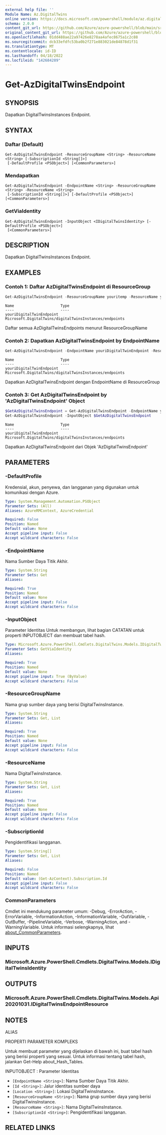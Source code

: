 ```yaml
---
external help file: ''
Module Name: Az.DigitalTwins
online version: https://docs.microsoft.com/powershell/module/az.digitaltwins/get-azdigitaltwinsendpoint
schema: 2.0.0
content_git_url: https://github.com/Azure/azure-powershell/blob/main/src/DigitalTwins/help/Get-AzDigitalTwinsEndpoint.md
original_content_git_url: https://github.com/Azure/azure-powershell/blob/main/src/DigitalTwins/help/Get-AzDigitalTwinsEndpoint.md
ms.openlocfilehash: 01dd488ae22a97426e8278aa4afec8675a1c2c88
ms.sourcegitcommit: dcb33efdfc53ba0b2f271e883021de84878d1f31
ms.translationtype: MT
ms.contentlocale: id-ID
ms.lasthandoff: 04/18/2022
ms.locfileid: "142684289"
---
```

# Get-AzDigitalTwinsEndpoint

## SYNOPSIS
Dapatkan DigitalTwinsInstances Endpoint.

## SYNTAX

### Daftar (Default)
```
Get-AzDigitalTwinsEndpoint -ResourceGroupName <String> -ResourceName <String> [-SubscriptionId <String[]>]
 [-DefaultProfile <PSObject>] [<CommonParameters>]
```

### Mendapatkan
```
Get-AzDigitalTwinsEndpoint -EndpointName <String> -ResourceGroupName <String> -ResourceName <String>
 [-SubscriptionId <String[]>] [-DefaultProfile <PSObject>] [<CommonParameters>]
```

### GetViaIdentity
```
Get-AzDigitalTwinsEndpoint -InputObject <IDigitalTwinsIdentity> [-DefaultProfile <PSObject>]
 [<CommonParameters>]
```

## DESCRIPTION
Dapatkan DigitalTwinsInstances Endpoint.

## EXAMPLES

### Contoh 1: Daftar AzDigitalTwinsEndpoint di ResourceGroup
```powershell
Get-AzDigitalTwinsEndpoint -ResourceGroupName youritemp -ResourceName youriDigitalTwinsTest
```

```output
Name                     Type
----                     ----
youriDigitalTwinEndpoint Microsoft.DigitalTwins/digitalTwinsInstances/endpoints
```

Daftar semua AzDigitalTwinsEndpoints menurut ResourceGroupName

### Contoh 2: Dapatkan AzDigitalTwinsEndpoint by EndpointName
```powershell
Get-AzDigitalTwinsEndpoint -EndpointName youriDigitalTwinEndpoint -ResourceGroupName youritemp -ResourceName youriDigitalTwinsTest
```

```output
Name                     Type
----                     ----
youriDigitalTwinEndpoint Microsoft.DigitalTwins/digitalTwinsInstances/endpoints
```

Dapatkan AzDigitalTwinsEndpoint dengan EndpointName di ResourceGroup

### Contoh 3: Get AzDigitalTwinsEndpoint by 'AzDigitalTwinsEndpoint' Object
```powershell
$GetAzDigitalTwinsEndpoint = Get-AzDigitalTwinsEndpoint -EndpointName youriDigitalTwinEndpoint -ResourceGroupName youritemp -ResourceName youriDigitalTwinsTest
Get-AzDigitalTwinsEndpoint -InputObject $GetAzDigitalTwinsEndpoint
```

```output
Name                     Type
----                     ----
youriDigitalTwinEndpoint Microsoft.DigitalTwins/digitalTwinsInstances/endpoints
```

Dapatkan AzDigitalTwinsEndpoint dari Objek 'AzDigitalTwinsEndpoint'

## PARAMETERS

### -DefaultProfile
Kredensial, akun, penyewa, dan langganan yang digunakan untuk komunikasi dengan Azure.

```yaml
Type: System.Management.Automation.PSObject
Parameter Sets: (All)
Aliases: AzureRMContext, AzureCredential

Required: False
Position: Named
Default value: None
Accept pipeline input: False
Accept wildcard characters: False
```

### -EndpointName
Nama Sumber Daya Titik Akhir.

```yaml
Type: System.String
Parameter Sets: Get
Aliases:

Required: True
Position: Named
Default value: None
Accept pipeline input: False
Accept wildcard characters: False
```

### -InputObject
Parameter Identitas Untuk membangun, lihat bagian CATATAN untuk properti INPUTOBJECT dan membuat tabel hash.

```yaml
Type: Microsoft.Azure.PowerShell.Cmdlets.DigitalTwins.Models.IDigitalTwinsIdentity
Parameter Sets: GetViaIdentity
Aliases:

Required: True
Position: Named
Default value: None
Accept pipeline input: True (ByValue)
Accept wildcard characters: False
```

### -ResourceGroupName
Nama grup sumber daya yang berisi DigitalTwinsInstance.

```yaml
Type: System.String
Parameter Sets: Get, List
Aliases:

Required: True
Position: Named
Default value: None
Accept pipeline input: False
Accept wildcard characters: False
```

### -ResourceName
Nama DigitalTwinsInstance.

```yaml
Type: System.String
Parameter Sets: Get, List
Aliases:

Required: True
Position: Named
Default value: None
Accept pipeline input: False
Accept wildcard characters: False
```

### -SubscriptionId
Pengidentifikasi langganan.

```yaml
Type: System.String[]
Parameter Sets: Get, List
Aliases:

Required: False
Position: Named
Default value: (Get-AzContext).Subscription.Id
Accept pipeline input: False
Accept wildcard characters: False
```

### CommonParameters
Cmdlet ini mendukung parameter umum: -Debug, -ErrorAction, -ErrorVariable, -InformationAction, -InformationVariable, -OutVariable, -OutBuffer, -PipelineVariable, -Verbose, -WarningAction, and -WarningVariable. Untuk informasi selengkapnya, lihat [about_CommonParameters](http://go.microsoft.com/fwlink/?LinkID=113216).

## INPUTS

### Microsoft.Azure.PowerShell.Cmdlets.DigitalTwins.Models.IDigitalTwinsIdentity

## OUTPUTS

### Microsoft.Azure.PowerShell.Cmdlets.DigitalTwins.Models.Api20201031.IDigitalTwinsEndpointResource

## NOTES

ALIAS

PROPERTI PARAMETER KOMPLEKS

Untuk membuat parameter yang dijelaskan di bawah ini, buat tabel hash yang berisi properti yang sesuai. Untuk informasi tentang tabel hash, jalankan Get-Help about_Hash_Tables.


INPUTOBJECT <IDigitalTwinsIdentity>: Parameter Identitas
  - `[EndpointName <String>]`: Nama Sumber Daya Titik Akhir.
  - `[Id <String>]`: Jalur identitas sumber daya
  - `[Location <String>]`: Lokasi DigitalTwinsInstance.
  - `[ResourceGroupName <String>]`: Nama grup sumber daya yang berisi DigitalTwinsInstance.
  - `[ResourceName <String>]`: Nama DigitalTwinsInstance.
  - `[SubscriptionId <String>]`: Pengidentifikasi langganan.

## RELATED LINKS

